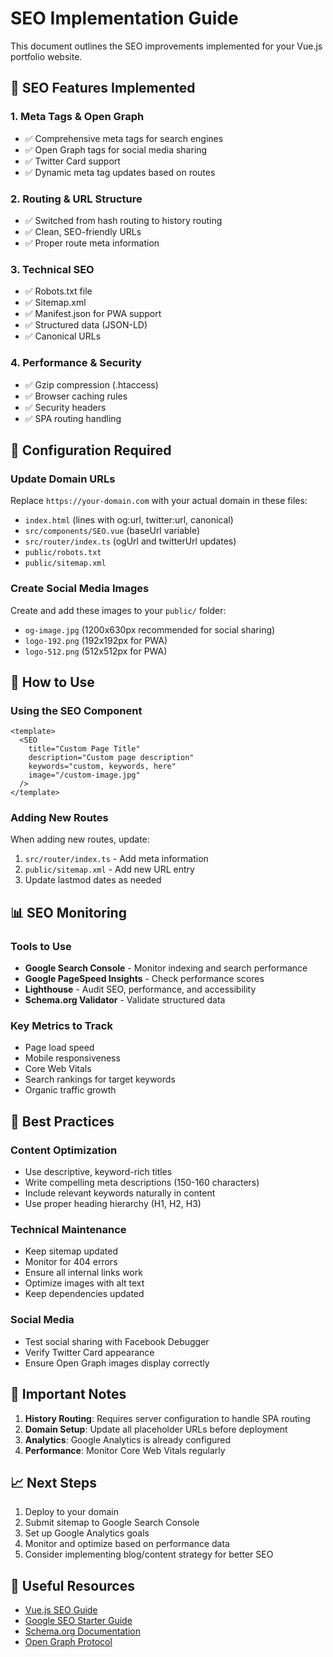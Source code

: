 # SEO Implementation Guide

This document outlines the SEO improvements implemented for your Vue.js portfolio website.

## 🚀 SEO Features Implemented

### 1. **Meta Tags & Open Graph**
- ✅ Comprehensive meta tags for search engines
- ✅ Open Graph tags for social media sharing
- ✅ Twitter Card support
- ✅ Dynamic meta tag updates based on routes

### 2. **Routing & URL Structure**
- ✅ Switched from hash routing to history routing
- ✅ Clean, SEO-friendly URLs
- ✅ Proper route meta information

### 3. **Technical SEO**
- ✅ Robots.txt file
- ✅ Sitemap.xml
- ✅ Manifest.json for PWA support
- ✅ Structured data (JSON-LD)
- ✅ Canonical URLs

### 4. **Performance & Security**
- ✅ Gzip compression (.htaccess)
- ✅ Browser caching rules
- ✅ Security headers
- ✅ SPA routing handling

## 📝 Configuration Required

### Update Domain URLs
Replace `https://your-domain.com` with your actual domain in these files:
- `index.html` (lines with og:url, twitter:url, canonical)
- `src/components/SEO.vue` (baseUrl variable)
- `src/router/index.ts` (ogUrl and twitterUrl updates)
- `public/robots.txt`
- `public/sitemap.xml`

### Create Social Media Images
Create and add these images to your `public/` folder:
- `og-image.jpg` (1200x630px recommended for social sharing)
- `logo-192.png` (192x192px for PWA)
- `logo-512.png` (512x512px for PWA)

## 🔧 How to Use

### Using the SEO Component
```vue
<template>
  <SEO 
    title="Custom Page Title"
    description="Custom page description"
    keywords="custom, keywords, here"
    image="/custom-image.jpg"
  />
</template>
```

### Adding New Routes
When adding new routes, update:
1. `src/router/index.ts` - Add meta information
2. `public/sitemap.xml` - Add new URL entry
3. Update lastmod dates as needed

## 📊 SEO Monitoring

### Tools to Use
- **Google Search Console** - Monitor indexing and search performance
- **Google PageSpeed Insights** - Check performance scores
- **Lighthouse** - Audit SEO, performance, and accessibility
- **Schema.org Validator** - Validate structured data

### Key Metrics to Track
- Page load speed
- Mobile responsiveness
- Core Web Vitals
- Search rankings for target keywords
- Organic traffic growth

## 🎯 Best Practices

### Content Optimization
- Use descriptive, keyword-rich titles
- Write compelling meta descriptions (150-160 characters)
- Include relevant keywords naturally in content
- Use proper heading hierarchy (H1, H2, H3)

### Technical Maintenance
- Keep sitemap updated
- Monitor for 404 errors
- Ensure all internal links work
- Optimize images with alt text
- Keep dependencies updated

### Social Media
- Test social sharing with Facebook Debugger
- Verify Twitter Card appearance
- Ensure Open Graph images display correctly

## 🚨 Important Notes

1. **History Routing**: Requires server configuration to handle SPA routing
2. **Domain Setup**: Update all placeholder URLs before deployment
3. **Analytics**: Google Analytics is already configured
4. **Performance**: Monitor Core Web Vitals regularly

## 📈 Next Steps

1. Deploy to your domain
2. Submit sitemap to Google Search Console
3. Set up Google Analytics goals
4. Monitor and optimize based on performance data
5. Consider implementing blog/content strategy for better SEO

## 🔗 Useful Resources

- [Vue.js SEO Guide](https://vuejs.org/guide/best-practices/performance.html#seo)
- [Google SEO Starter Guide](https://developers.google.com/search/docs/beginner/seo-starter-guide)
- [Schema.org Documentation](https://schema.org/)
- [Open Graph Protocol](https://ogp.me/) 
